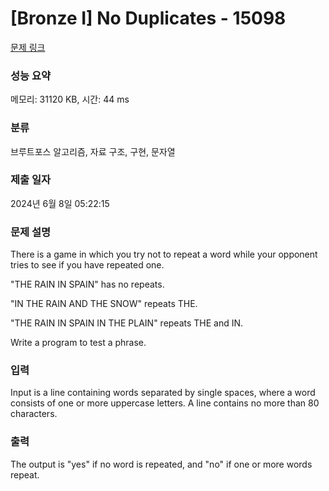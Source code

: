 # [Bronze I] No Duplicates - 15098 

[문제 링크](https://www.acmicpc.net/problem/15098) 

### 성능 요약

메모리: 31120 KB, 시간: 44 ms

### 분류

브루트포스 알고리즘, 자료 구조, 구현, 문자열

### 제출 일자

2024년 6월 8일 05:22:15

### 문제 설명

<p>There is a game in which you try not to repeat a word while your opponent tries to see if you have repeated one.</p>

<p>"THE RAIN IN SPAIN" has no repeats.</p>

<p>"IN THE RAIN AND THE SNOW" repeats THE.</p>

<p>"THE RAIN IN SPAIN IN THE PLAIN" repeats THE and IN.</p>

<p>Write a program to test a phrase.</p>

### 입력 

 <p>Input is a line containing words separated by single spaces, where a word consists of one or more uppercase letters. A line contains no more than 80 characters.</p>

### 출력 

 <p>The output is "yes" if no word is repeated, and "no" if one or more words repeat.</p>

